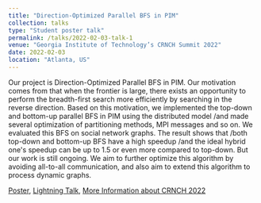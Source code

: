 ```yaml
---
title: "Direction-Optimized Parallel BFS in PIM"
collection: talks
type: "Student poster talk"
permalink: /talks/2022-02-03-talk-1
venue: "Georgia Institute of Technology’s CRNCH Summit 2022"
date: 2022-02-03
location: "Atlanta, US"
---
```


Our project is Direction-Optimized Parallel BFS in PIM. Our motivation comes from that when the frontier is large, there exists an opportunity to perform the breadth-first search more efficiently by searching in the reverse direction. Based on this motivation, we implemented the top-down and bottom-up parallel BFS in PIM using the distributed model /and made several optimization of partitioning methods, MPI messages and so on. We evaluated this BFS on social network graphs. The result shows that /both top-down and bottom-up BFS have a high speedup /and the ideal hybrid one's speedup can be up to 1.5 or even more compared to top-down. But our work is still ongoing. We aim to further optimize this algorithm by avoiding all-to-all communication, and also aim to extend this algorithm to process dynamic graphs.

[Poster](https://github.com/gt-crnch/crnch-summit-2022/blob/main/student_poster_session/student_posters/Hang_Hu_et_al_CRNCH_Summit22_Poster.pdf),
[Lightning Talk](https://mediaspace.gatech.edu/media/Hang+Hu+-+Direction-Optimized+Parallel+BFS+in+PIM/1_22tiembs),
[More Information about CRNCH 2022](https://crnch.gatech.edu/crnch-summit-2022/)
